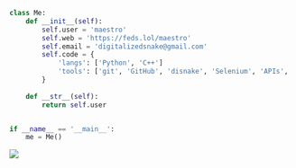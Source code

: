 ```py
class Me:
    def __init__(self):
        self.user = 'maestro'
        self.web = 'https://feds.lol/maestro'
        self.email = 'digitalizedsnake@gmail.com'
        self.code = {
            'langs': ['Python', 'C++']
            'tools': ['git', 'GitHub', 'disnake', 'Selenium', 'APIs', 'etc.'],
        }
        
    def __str__(self):
        return self.user


if __name__ == '__main__':
    me = Me()
```
<a href="https://github.com/digitalized-snake">
  <img align="center" src="https://github-readme-streak-stats.herokuapp.com/?user=digitalized-snake&theme=gotham&hide_border=true" />
</a>
